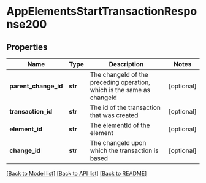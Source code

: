 # AppElementsStartTransactionResponse200

## Properties
Name | Type | Description | Notes
------------ | ------------- | ------------- | -------------
**parent_change_id** | **str** | The changeId of the preceding operation, which is the same as changeId | [optional] 
**transaction_id** | **str** | The id of the transaction that was created | [optional] 
**element_id** | **str** | The elementId of the element | [optional] 
**change_id** | **str** | The changeId upon which the transaction is based | [optional] 

[[Back to Model list]](../README.md#documentation-for-models) [[Back to API list]](../README.md#documentation-for-api-endpoints) [[Back to README]](../README.md)


